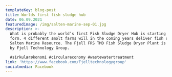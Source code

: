 ```yaml
---
templateKey: blog-post
title: Worlds first fish sludge hub
date: 06.09.2021
featuredimage: /img/salten-marine-sep-01.jpg
description: >-
  What is probably the world’s first Fish Sludge Dryer Hub is starting to take
  form. 4 different smolt farms will in the coming years deliver fish sludge to
  Salten Marine Resource. The Fjell FRS TMD Fish Sludge Dryer Plant is delivered
  by Fjell Technology Group.

  #sirkulærøkonomi #circulareconomy #wastewatertreatment
link: 'https://www.facebook.com/Fjelltechnologygroup'
socialmedia: Facebook
---
```


